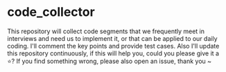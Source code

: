 # code_collector

This repository will collect code segments that we frequently meet in interviews and need us to implement it, or that can be applied to our daily coding. I'll comment the key points and provide test cases. Also I'll update this repository continuously, if this will help you, could you please give it a ⭐? If you find something wrong, please also open an issue, thank you ~
